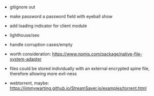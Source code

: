 - gitignore out
- make password a password field with eyeball show
- add loading indicator for client module
- lighthouse/seo
- handle corruption cases/empty
- worth consideration: https://www.npmjs.com/package/native-file-system-adapter
- files could be stored individually with an external encrypted spine file, therefore allowing more evil-ness


- webtorrent, maybe: https://jimmywarting.github.io/StreamSaver.js/examples/torrent.html